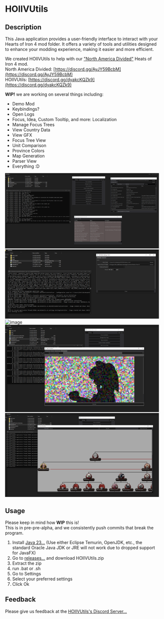 # HOIIVUtils

## Description

This Java application provides a user-friendly interface to interact with your Hearts of Iron 4 mod folder. It offers a variety of tools and utilities designed to enhance your modding experience, making it easier and more efficient.  

We created HOIIVUtils to help with our
["North America Divided"](https://steamcommunity.com/sharedfiles/filedetails/?id=2780506619)
Heats of Iron 4 mod.  
North America Divided: [https://discord.gg/AyJY59BcbM](https://discord.gg/AyJY59BcbM)  
HOIIVUtils: [https://discord.gg/dyakcKQZk9](https://discord.gg/dyakcKQZk9)

**WIP!** we are working on several things including:

- Demo Mod
- Keybindings? 
- Open Logs
- Focus, Idea, Custom Tooltip, and more: Localization
- Manage Focus Trees
- View Country Data
- View GFX
- Focus Tree View
- Unit Comparison
- Province Colors
- Map Generation
- Parser View
- Everything :D

![image](./images/menu.png)
![image](./images/settings.png)
![image](./images/mangen1.png)
![image](./images/mapgen2.png)
![image](./images/focustree.png)

## Usage
Please keep in mind how **WIP** this is!  
This is in pre-pre-alpha, and we consistently push commits that break the program.   
1. Install [Java 23...](https://adoptium.net/temurin/releases/?version=23&os=any)
     (Use either Eclipse Temurin, OpenJDK, etc., the standard Oracle Java JDK or JRE will not work due to dropped support for JavaFX)
3. Go to [releases...](https://github.com/battleskorpion/HOIIVUtils/releases) and download HOIIVUtils.zip
4. Extract the zip
5. run  .bat or .sh
6. Go to Settings
7. Select your preferred settings  
6. Click Ok


## Feedback

Please give us feedback at the [HOIIVUtils's Discord Server...](https://discord.gg/dyakcKQZk9)
